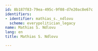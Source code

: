 ```yaml
---
id: 8b187f83-79ea-495c-9f08-d7e20ac8e67c
identifiers:
- identifier: mathias_s._ndlovu
  scheme: everypolitician_legacy
name: Mathias S. Ndlovu
lang: en
title: Mathias S. Ndlovu

---
```

